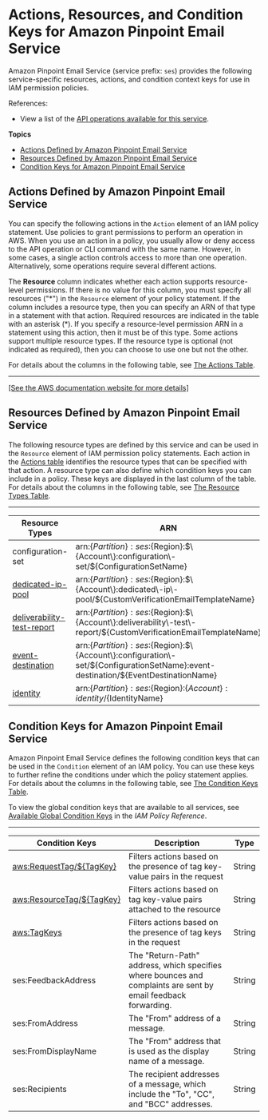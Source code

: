 # Actions, Resources, and Condition Keys for Amazon Pinpoint Email Service<a name="list_amazonpinpointemailservice"></a>

Amazon Pinpoint Email Service \(service prefix: `ses`\) provides the following service\-specific resources, actions, and condition context keys for use in IAM permission policies\.

References:
+ View a list of the [API operations available for this service](https://docs.aws.amazon.com/pinpoint-email/latest/APIReference/)\.

**Topics**
+ [Actions Defined by Amazon Pinpoint Email Service](#amazonpinpointemailservice-actions-as-permissions)
+ [Resources Defined by Amazon Pinpoint Email Service](#amazonpinpointemailservice-resources-for-iam-policies)
+ [Condition Keys for Amazon Pinpoint Email Service](#amazonpinpointemailservice-policy-keys)

## Actions Defined by Amazon Pinpoint Email Service<a name="amazonpinpointemailservice-actions-as-permissions"></a>

You can specify the following actions in the `Action` element of an IAM policy statement\. Use policies to grant permissions to perform an operation in AWS\. When you use an action in a policy, you usually allow or deny access to the API operation or CLI command with the same name\. However, in some cases, a single action controls access to more than one operation\. Alternatively, some operations require several different actions\.

The **Resource** column indicates whether each action supports resource\-level permissions\. If there is no value for this column, you must specify all resources \("\*"\) in the `Resource` element of your policy statement\. If the column includes a resource type, then you can specify an ARN of that type in a statement with that action\. Required resources are indicated in the table with an asterisk \(\*\)\. If you specify a resource\-level permission ARN in a statement using this action, then it must be of this type\. Some actions support multiple resource types\. If the resource type is optional \(not indicated as required\), then you can choose to use one but not the other\.

For details about the columns in the following table, see [The Actions Table](reference_policies_actions-resources-contextkeys.md#actions_table)\.


****  
[\[See the AWS documentation website for more details\]](http://docs.aws.amazon.com/IAM/latest/UserGuide/list_amazonpinpointemailservice.html)

## Resources Defined by Amazon Pinpoint Email Service<a name="amazonpinpointemailservice-resources-for-iam-policies"></a>

The following resource types are defined by this service and can be used in the `Resource` element of IAM permission policy statements\. Each action in the [Actions table](#amazonpinpointemailservice-actions-as-permissions) identifies the resource types that can be specified with that action\. A resource type can also define which condition keys you can include in a policy\. These keys are displayed in the last column of the table\. For details about the columns in the following table, see [The Resource Types Table](reference_policies_actions-resources-contextkeys.md#resources_table)\.


****  

| Resource Types | ARN | Condition Keys | 
| --- | --- | --- | 
|   configuration\-set  |  arn:$\{Partition\}:ses:$\{Region\}:$\{Account\}:configuration\-set/$\{ConfigurationSetName\}  |   [ aws:ResourceTag/$\{TagKey\} ](#amazonpinpointemailservice-aws_ResourceTag___TagKey_)   | 
|   [ dedicated\-ip\-pool ](https://docs.aws.amazon.com/pinpoint-email/latest/APIReference/API_DedicatedIp.html)  |  arn:$\{Partition\}:ses:$\{Region\}:$\{Account\}:dedicated\-ip\-pool/$\{CustomVerificationEmailTemplateName\}  |   [ aws:ResourceTag/$\{TagKey\} ](#amazonpinpointemailservice-aws_ResourceTag___TagKey_)   | 
|   [ deliverability\-test\-report ](https://docs.aws.amazon.com/pinpoint-email/latest/APIReference/API_DeliverabilityTestReport.html)  |  arn:$\{Partition\}:ses:$\{Region\}:$\{Account\}:deliverability\-test\-report/$\{CustomVerificationEmailTemplateName\}  |   [ aws:ResourceTag/$\{TagKey\} ](#amazonpinpointemailservice-aws_ResourceTag___TagKey_)   | 
|   [ event\-destination ](https://docs.aws.amazon.com/pinpoint-email/latest/APIReference/API_EventDestination.html)  |  arn:$\{Partition\}:ses:$\{Region\}:$\{Account\}:configuration\-set/$\{ConfigurationSetName\}:event\-destination/$\{EventDestinationName\}  |  | 
|   [ identity ](https://docs.aws.amazon.com/pinpoint-email/latest/APIReference/API_IdentityInfo.html)  |  arn:$\{Partition\}:ses:$\{Region\}:$\{Account\}:identity/$\{IdentityName\}  |   [ aws:ResourceTag/$\{TagKey\} ](#amazonpinpointemailservice-aws_ResourceTag___TagKey_)   | 

## Condition Keys for Amazon Pinpoint Email Service<a name="amazonpinpointemailservice-policy-keys"></a>

Amazon Pinpoint Email Service defines the following condition keys that can be used in the `Condition` element of an IAM policy\. You can use these keys to further refine the conditions under which the policy statement applies\. For details about the columns in the following table, see [The Condition Keys Table](reference_policies_actions-resources-contextkeys.md#context_keys_table)\.

To view the global condition keys that are available to all services, see [Available Global Condition Keys](reference_policies_condition-keys.html#AvailableKeys) in the *IAM Policy Reference*\.


****  

| Condition Keys | Description | Type | 
| --- | --- | --- | 
|   [ aws:RequestTag/$\{TagKey\} ](https://docs.aws.amazon.com/IAM/latest/UserGuide/reference_policies_condition-keys.html#condition-keys-requesttag)  | Filters actions based on the presence of tag key\-value pairs in the request | String | 
|   [ aws:ResourceTag/$\{TagKey\} ](https://docs.aws.amazon.com/IAM/latest/UserGuide/reference_policies_condition-keys.html#condition-keys-resourcetag)  | Filters actions based on tag key\-value pairs attached to the resource | String | 
|   [ aws:TagKeys ](https://docs.aws.amazon.com/IAM/latest/UserGuide/reference_policies_condition-keys.html#condition-keys-tagkeys)  | Filters actions based on the presence of tag keys in the request | String | 
|   ses:FeedbackAddress  | The "Return\-Path" address, which specifies where bounces and complaints are sent by email feedback forwarding\. | String | 
|   ses:FromAddress  | The "From" address of a message\. | String | 
|   ses:FromDisplayName  | The "From" address that is used as the display name of a message\. | String | 
|   ses:Recipients  | The recipient addresses of a message, which include the "To", "CC", and "BCC" addresses\. | String | 